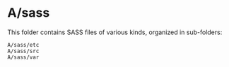 # A/sass

This folder contains SASS files of various kinds, organized in sub-folders:

    A/sass/etc
    A/sass/src
    A/sass/var
